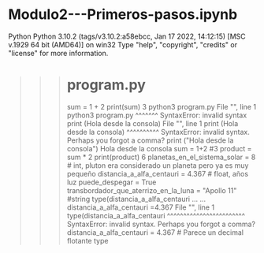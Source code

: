 # Modulo2---Primeros-pasos.ipynb
Python
Python 3.10.2 (tags/v3.10.2:a58ebcc, Jan 17 2022, 14:12:15) [MSC v.1929 64 bit (AMD64)] on win32
Type "help", "copyright", "credits" or "license" for more information.
>>> # program.py
>>> sum = 1 + 2
>>> print(sum)
3
>>> python3 program.py
  File "<stdin>", line 1
    python3 program.py
            ^^^^^^^
SyntaxError: invalid syntax
>>> print (Hola desde la consola)
  File "<stdin>", line 1
    print (Hola desde la consola)
           ^^^^^^^^^^
SyntaxError: invalid syntax. Perhaps you forgot a comma?
>>> print ("Hola desde la consola")
Hola desde la consola
>>> sum = 1+2 #3
>>> product = sum * 2
>>> print(product)
6
>>> planetas_en_el_sistema_solar = 8 # int, pluton era considerado un planeta pero ya es muy pequeño distancia_a_alfa_centauri = 4.367 # float, años luz
>>> puede_despegar = True
>>> transbordador_que_aterrizo_en_la_luna = "Apollo 11" #string
>>> type(distancia_a_alfa_centauri
...
... distancia_a_alfa_centauri =4.367
  File "<stdin>", line 1
    type(distancia_a_alfa_centauri
         ^^^^^^^^^^^^^^^^^^^^^^^^
SyntaxError: invalid syntax. Perhaps you forgot a comma?
>>> distancia_a_alfa_centauri = 4.367 # Parece un decimal flotante
>>> type

